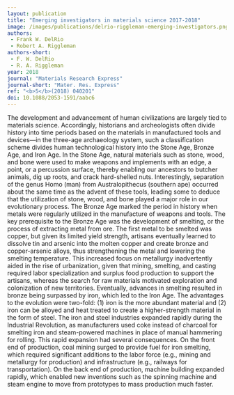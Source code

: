 ```yaml
---
layout: publication
title: "Emerging investigators in materials science 2017-2018"
image: /images/publications/delrio-riggleman-emerging-investigators.png
authors:
 - Frank W. DelRio
 - Robert A. Riggleman
authors-short:
 - F. W. DelRio 
 - R. A. Riggleman
year: 2018
journal: "Materials Research Express"
journal-short: "Mater. Res. Express"
ref: "<b>5</b>(2018) 040201"
doi: 10.1088/2053-1591/aabc6
---
```


The development and advancement of human civilizations are largely tied to materials science. Accordingly, historians and archeologists often divide history into time periods based on the materials in manufactured tools and devices—in the three-age archaeology system, such a classification scheme divides human technological history into the Stone Age, Bronze Age, and Iron Age. In the Stone Age, natural materials such as stone, wood, and bone were used to make weapons and implements with an edge, a point, or a percussion surface, thereby enabling our ancestors to butcher animals, dig up roots, and crack hard-shelled nuts. Interestingly, separation of the genus Homo (man) from Australopithecus (southern ape) occurred about the same time as the advent of these tools, leading some to deduce that the utilization of stone, wood, and bone played a major role in our evolutionary process. The Bronze Age marked the period in history when metals were regularly utilized in the manufacture of weapons and tools. The key prerequisite to the Bronze Age was the development of smelting, or the process of extracting metal from ore. The first metal to be smelted was copper, but given its limited yield strength, artisans eventually learned to dissolve tin and arsenic into the molten copper and create bronze and copper-arsenic alloys, thus strengthening the metal and lowering the smelting temperature. This increased focus on metallurgy inadvertently aided in the rise of urbanization, given that mining, smelting, and casting required labor specialization and surplus food production to support the artisans, whereas the search for raw materials motivated exploration and colonization of new territories. Eventually, advances in smelting resulted in bronze being surpassed by iron, which led to the Iron Age. The advantages to the evolution were two-fold: (1) iron is the more abundant material and (2) iron can be alloyed and heat treated to create a higher-strength material in the form of steel. The iron and steel industries expanded rapidly during the Industrial Revolution, as manufacturers used coke instead of charcoal for smelting iron and steam-powered machines in place of manual hammering for rolling. This rapid expansion had several consequences. On the front end of production, coal mining surged to provide fuel for iron smelting, which required significant additions to the labor force (e.g., mining and metallurgy for production) and infrastructure (e.g., railways for transportation). On the back end of production, machine building expanded rapidly, which enabled new inventions such as the spinning machine and steam engine to move from prototypes to mass production much faster.

